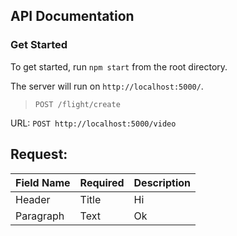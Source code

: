 ## API Documentation

### Get Started

To get started, run `npm start` from the root directory.

The server will run on `http://localhost:5000/`.


> `POST /flight/create`

URL: `POST http://localhost:5000/video`

## Request:

| Field Name | Required | Description |
| ---------- | -------- | ----------- |
| Header     | Title    | Hi          |
| Paragraph  | Text     | Ok          |
